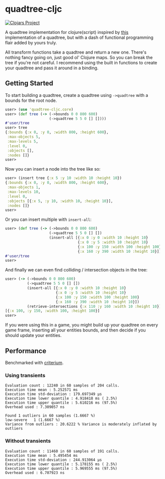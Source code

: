 # quadtree-cljc

[![Clojars Project](https://img.shields.io/clojars/v/com.janetacarr/quadtree-cljc.svg)](https://clojars.org/com.janetacarr/quadtree-cljc)

A quadtree implementation for clojure(script) inspired by [this](https://github.com/janetacarr/quadtree-go/blob/master/quadtree.go) implementation of a quadtree, but with a dash of functional programming flair added by yours truly.

All transform functions take a quadtree and return a new one. There's nothing fancy going on, just good ol' Clojure maps. So you can break the tree if you're not careful. I recommend using the built in functions to create your quadtree and pass it around in a binding.

## Getting Started

To start building a quadtree, create a quadtree using `->quadtree`  with a bounds for the root node.

``` clojure
user> (use 'quadtree-cljc.core)
user> (def tree (-> (->bounds 0 0 800 600)
                    (->quadtree 5 5 0 [] [])))
#'user/tree
user> tree
{:bounds {:x 0, :y 0, :width 800, :height 600},
 :max-objects 5,
 :max-levels 5,
 :level 0,
 :objects [],
 :nodes []}
user>
```

Now you can insert a node into the tree like so:

``` clojure
user> (insert tree {:x 5 :y 10 :width 10 :height 10})
{:bounds {:x 0, :y 0, :width 800, :height 600},
 :max-objects 1,
 :max-levels 10,
 :level 0,
 :objects [{:x 5, :y 10, :width 10, :height 10}],
 :nodes []}
user>
```

Or you can insert multiple with `insert-all`:

``` clojure
user> (def tree (-> (->bounds 0 0 800 600)
                    (->quadtree 5 5 0 [] [])
                    (insert-all [{:x 0 :y 0 :width 10 :height 10}
                                 {:x 0 :y 5 :width 10 :height 10}
                                 {:x 100 :y 150 :width 100 :height 100}
                                 {:x 160 :y 390 :width 10 :height 10}])))
#'user/tree
user>
```

And finally we can even find colliding / intersection objects in the tree:

``` clojure
user> (-> (->bounds 0 0 800 600)
          (->quadtree 5 5 0 [] [])
          (insert-all [{:x 0 :y 0 :width 10 :height 10}
                       {:x 0 :y 5 :width 10 :height 10}
                       {:x 100 :y 150 :width 100 :height 100}
                       {:x 160 :y 390 :width 10 :height 10}])
          (retrieve-intersections {:x 110 :y 160 :width 10 :height 10}))
[{:x 100, :y 150, :width 100, :height 100}]
user>
```

If you were using this in a game, you might build up your quadtree on every game frame,
inserting all your entities bounds, and then decide if you should update your entities.

## Performance

Benchmarked with [criterium](https://github.com/hugoduncan/criterium).

### Using transients

``` text
Evaluation count : 12240 in 60 samples of 204 calls.
Execution time mean : 5.252571 ms
Execution time std-deviation : 179.697349 µs
Execution time lower quantile : 4.918418 ms ( 2.5%)
Execution time upper quantile : 5.610216 ms (97.5%)
Overhead used : 7.309057 ns

Found 1 outliers in 60 samples (1.6667 %)
low-severe	 1 (1.6667 %)
Variance from outliers : 20.6222 % Variance is moderately inflated by outliers
```

### Without transients

``` text
Evaluation count : 11460 in 60 samples of 191 calls.
Execution time mean : 5.495454 ms
Execution time std-deviation : 244.913064 µs
Execution time lower quantile : 5.178155 ms ( 2.5%)
Execution time upper quantile : 5.969555 ms (97.5%)
Overhead used : 6.707923 ns
```
